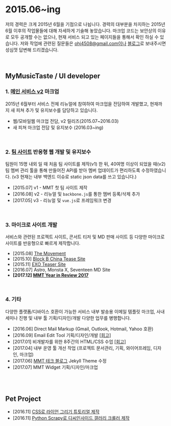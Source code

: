 # 2015.06~ing
저의 경력은 크게 2015년 6월을 기점으로 나뉩니다. 경력의 대부분을 차지하는 2015년 6월 이후의 작업물들에 대해 자세하게 기술해 놓았습니다. 마크업 코드는 보안상의 이유로 모두 공개할 수는 없으나, 현재 서비스 되고 있는 페이지들을 통해서 확인 하실 수 있습니다. 저와 작업에 관련된 질문들은 ohj4508@gmail.com이나 [블로그](http://zinee-world.tistory.com/guestbook)로 보내주시면 성심껏 답변해 드리겠습니다.

<br>

## MyMusicTaste / UI developer

### 1. [메인 서비스 v2](http://mymusictaste.com) 마크업
2015년 6월부터 서비스 전체 리뉴얼에 참여하여 마크업을 전담하여 개발했고, 현재까지 새 피쳐 추가 및 유지보수를 담당하고 있습니다.
* 웹/모바일웹 마크업 전담, v2 릴리즈(2015.07~2016.03)
* 새 피쳐 마크업 전담 및 유지보수 (2016.03~ing)

<br>

### 2. [팀 사이트](http://team.mymusictaste.com) 반응형 웹 개발 및 유지보수
팀원이 15명 내외 일 때 처음 팀 사이트를 제작(v1) 한 뒤, 40여명 이상이 되었을 때(v2) 팀 멤버 관리 툴을 통해 만들어진 API를 받아 멤버 업데이트가 편리하도록 수정하였습니다. (v3 현재는 내부 백엔드 이슈로 static json data를 쓰고 있습니다.)
* [2015.07] v1 - MMT 첫 팀 사이트 제작
* [2016.08] v2 - 리뉴얼 및 `backbone.js`를 통한 멤버 등록/삭제 추가
* [2017.05] v3 - 리뉴얼 및 `vue.js`로 프레임워크 변경 

<br>

### 3. 마이크로 사이트 개발
서비스와 관련된 프로젝트 사이트, 콘서트 티저 및 MD 판매 사이트 등 다양한 마이크로 사이트를 반응형으로 빠르게 제작합니다.
* [2015.08] [The Movement](http://movement.mymusictaste.com/)
* [2015.10] [Block B China Tease Site](http://code.mymusictaste.com/blockb/dev2.html)
* [2015.11] [EXO Teaser Site](http://code.mymusictaste.com/exo)
* [2016.07] Astro, Monsta X, Seventeen MD Site 
* **[2017.12] [MMT Year in Review 2017](http://2017.mymusictaste.com)**

<br>

### 4. 기타
다양한 플랫폼/디바이스 호환이 가능한 서비스 내부 발송용 이메일 템플릿 마크업, 사내 세미나 진행 및 내부 툴 기획/디자인/개발 다양한 업무를 병행합니다.
* [2016.06] Direct Mail Markup (Gmail, Outlook, Hotmail, Yahoo 호환)
* [2016.09] Email Edit Tool 기획/디자인/개발 [[회고]](http://zinee-world.tistory.com/395)
* [2017.01] 비개발자를 위한 8주간의 HTML/CSS 수업 [[회고]](http://zinee-world.tistory.com/456?category=614533) 
* [2017.04] 내부 운영 툴 개선 작업 (프로젝트 문서관리, 기획, 와이어프레임, 디자인, 마크업)
* [2017.06] [MMT 테크 블로그](http://mymusictaste.github.io) Jekyll Theme 수정
* [2017.07] MMT Widget 기획/디자인/마크업

<br>
<br>

## Pet Project
* [2016.11] [CSS로 라이언 그리기 튜토리얼 제작](http://zinee-world.tistory.com/category/CSS%20Drawing/Tutorial)
* [2016.11] [Python Scrapy로 디씨인사이드 갤러리 크롤러 제작](http://zinee-world.tistory.com/408?category=614533)
